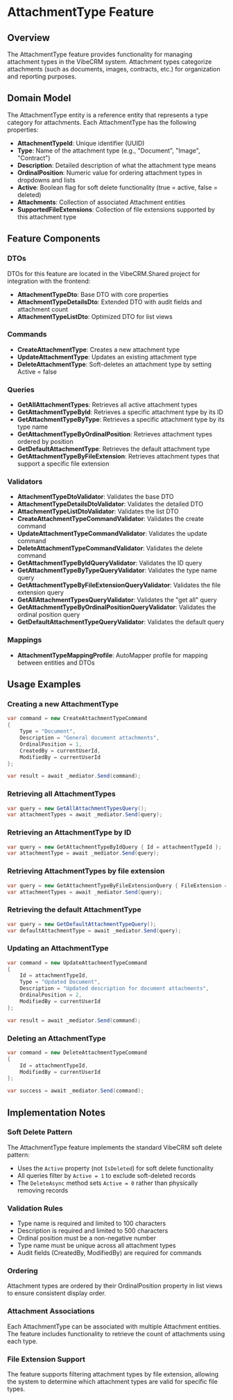 # AttachmentType Feature

## Overview
The AttachmentType feature provides functionality for managing attachment types in the VibeCRM system. Attachment types categorize attachments (such as documents, images, contracts, etc.) for organization and reporting purposes.

## Domain Model
The AttachmentType entity is a reference entity that represents a type category for attachments. Each AttachmentType has the following properties:

- **AttachmentTypeId**: Unique identifier (UUID)
- **Type**: Name of the attachment type (e.g., "Document", "Image", "Contract")
- **Description**: Detailed description of what the attachment type means
- **OrdinalPosition**: Numeric value for ordering attachment types in dropdowns and lists
- **Active**: Boolean flag for soft delete functionality (true = active, false = deleted)
- **Attachments**: Collection of associated Attachment entities
- **SupportedFileExtensions**: Collection of file extensions supported by this attachment type

## Feature Components

### DTOs
DTOs for this feature are located in the VibeCRM.Shared project for integration with the frontend:
- **AttachmentTypeDto**: Base DTO with core properties
- **AttachmentTypeDetailsDto**: Extended DTO with audit fields and attachment count
- **AttachmentTypeListDto**: Optimized DTO for list views

### Commands
- **CreateAttachmentType**: Creates a new attachment type
- **UpdateAttachmentType**: Updates an existing attachment type
- **DeleteAttachmentType**: Soft-deletes an attachment type by setting Active = false

### Queries
- **GetAllAttachmentTypes**: Retrieves all active attachment types
- **GetAttachmentTypeById**: Retrieves a specific attachment type by its ID
- **GetAttachmentTypeByType**: Retrieves a specific attachment type by its type name
- **GetAttachmentTypeByOrdinalPosition**: Retrieves attachment types ordered by position
- **GetDefaultAttachmentType**: Retrieves the default attachment type
- **GetAttachmentTypeByFileExtension**: Retrieves attachment types that support a specific file extension

### Validators
- **AttachmentTypeDtoValidator**: Validates the base DTO
- **AttachmentTypeDetailsDtoValidator**: Validates the detailed DTO
- **AttachmentTypeListDtoValidator**: Validates the list DTO
- **CreateAttachmentTypeCommandValidator**: Validates the create command
- **UpdateAttachmentTypeCommandValidator**: Validates the update command
- **DeleteAttachmentTypeCommandValidator**: Validates the delete command
- **GetAttachmentTypeByIdQueryValidator**: Validates the ID query
- **GetAttachmentTypeByTypeQueryValidator**: Validates the type name query
- **GetAttachmentTypeByFileExtensionQueryValidator**: Validates the file extension query
- **GetAllAttachmentTypesQueryValidator**: Validates the "get all" query
- **GetAttachmentTypeByOrdinalPositionQueryValidator**: Validates the ordinal position query
- **GetDefaultAttachmentTypeQueryValidator**: Validates the default query

### Mappings
- **AttachmentTypeMappingProfile**: AutoMapper profile for mapping between entities and DTOs

## Usage Examples

### Creating a new AttachmentType
```csharp
var command = new CreateAttachmentTypeCommand
{
    Type = "Document",
    Description = "General document attachments",
    OrdinalPosition = 1,
    CreatedBy = currentUserId,
    ModifiedBy = currentUserId
};

var result = await _mediator.Send(command);
```

### Retrieving all AttachmentTypes
```csharp
var query = new GetAllAttachmentTypesQuery();
var attachmentTypes = await _mediator.Send(query);
```

### Retrieving an AttachmentType by ID
```csharp
var query = new GetAttachmentTypeByIdQuery { Id = attachmentTypeId };
var attachmentType = await _mediator.Send(query);
```

### Retrieving AttachmentTypes by file extension
```csharp
var query = new GetAttachmentTypeByFileExtensionQuery { FileExtension = ".pdf" };
var attachmentTypes = await _mediator.Send(query);
```

### Retrieving the default AttachmentType
```csharp
var query = new GetDefaultAttachmentTypeQuery();
var defaultAttachmentType = await _mediator.Send(query);
```

### Updating an AttachmentType
```csharp
var command = new UpdateAttachmentTypeCommand
{
    Id = attachmentTypeId,
    Type = "Updated Document",
    Description = "Updated description for document attachments",
    OrdinalPosition = 2,
    ModifiedBy = currentUserId
};

var result = await _mediator.Send(command);
```

### Deleting an AttachmentType
```csharp
var command = new DeleteAttachmentTypeCommand
{
    Id = attachmentTypeId,
    ModifiedBy = currentUserId
};

var success = await _mediator.Send(command);
```

## Implementation Notes

### Soft Delete Pattern
The AttachmentType feature implements the standard VibeCRM soft delete pattern:
- Uses the `Active` property (not `IsDeleted`) for soft delete functionality
- All queries filter by `Active = 1` to exclude soft-deleted records
- The `DeleteAsync` method sets `Active = 0` rather than physically removing records

### Validation Rules
- Type name is required and limited to 100 characters
- Description is required and limited to 500 characters
- Ordinal position must be a non-negative number
- Type name must be unique across all attachment types
- Audit fields (CreatedBy, ModifiedBy) are required for commands

### Ordering
Attachment types are ordered by their OrdinalPosition property in list views to ensure consistent display order.

### Attachment Associations
Each AttachmentType can be associated with multiple Attachment entities. The feature includes functionality to retrieve the count of attachments using each type.

### File Extension Support
The feature supports filtering attachment types by file extension, allowing the system to determine which attachment types are valid for specific file types.
